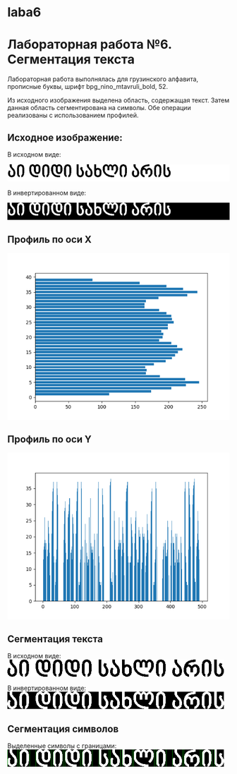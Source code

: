# laba6
# Лабораторная работа №6. Сегментация текста
Лабораторная работа выполнялась для грузинского алфавита, прописные буквы, шрифт bpg_nino_mtavruli_bold,  52.

Из исходного изображения выделена область, содержащая текст. Затем данная область сегментирована на символы. Обе операции реализованы с использованием профилей.

## Исходное изображение:
В исходном виде:

![](results/initial_sentence_black.bmp)

В инвертированном виде:

![](results/initial_sentence_white.bmp)

## Профиль по оси X
![](results/profile_x.png)

## Профиль по оси Y
![](results/profile_y.png)

## Сегментация текста
В исходном виде:
![](results/sentence_black.bmp)

В инвертированном виде:
![](results/sentence_white.bmp)

## Сегментация символов
Выделенные символы с границами:
![](results/result.png)


